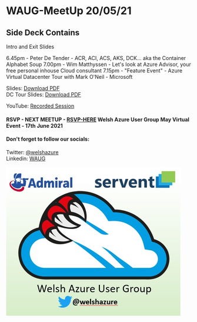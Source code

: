 # WAUG-MeetUp 20/05/21

## Side Deck Contains

Intro and Exit Slides

6.45pm - Peter De Tender - ACR, ACI, ACS, AKS, DCK... aka the Container Alphabet Soup
7.00pm - Wim Matthyssen - Let's look at Azure Advisor, your free personal inhouse Cloud consultant
7.15pm - "Feature Event" - Azure Virtual Datacenter Tour with Mark O'Neil - Microsoft


Slides: [Download PDF](https://github.com/jonnychipz/WAUG-MeetUp/blob/master/2021-May-20/WAUG%20-%20Meetup%20Slides%2020-05-21.pdf)</br>
DC Tour Slides: [Download PDF](https://github.com/jonnychipz/WAUG-MeetUp/blob/master/2021-May-20/DatacenterExperienceH22021MWAUG.PDF)</br>

YouTube: [Recorded Session](https://youtu.be/wqXWvtGRzjU12)</br>


#### RSVP - NEXT MEETUP - [RSVP-HERE](https://www.meetup.com/MSFT-Stack/events/276168844/) Welsh Azure User Group May Virtual Event - 17th June 2021

#### Don't forget to follow our socials: </br>

Twitter: [@welshazure](http://www.twitter.com/welshazure) </br>
Linkedin: [WAUG](https://www.linkedin.com/groups/13866357/)


![Logo](../logo.PNG)
